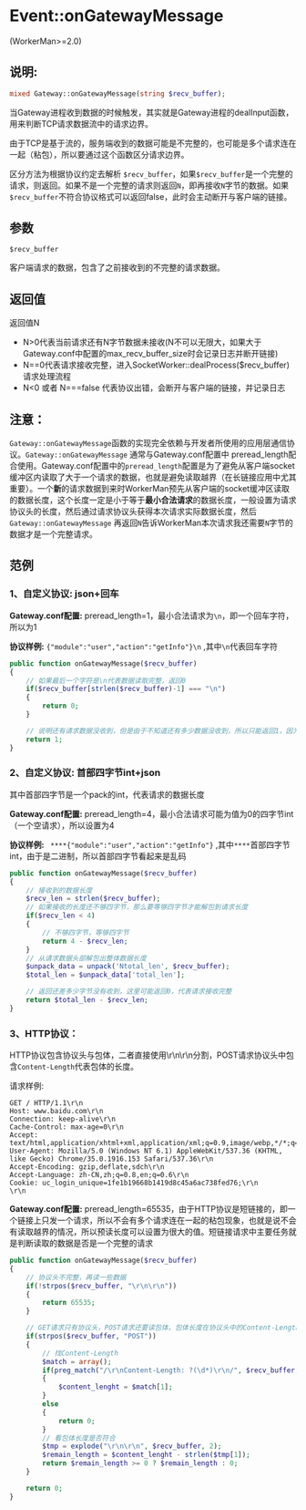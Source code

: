 # Event::onGatewayMessage
(WorkerMan>=2.0)

## 说明:
```php
mixed Gateway::onGatewayMessage(string $recv_buffer);
```

当Gateway进程收到数据的时候触发，其实就是Gateway进程的dealInput函数，用来判断TCP请求数据流中的请求边界。

由于TCP是基于流的，服务端收到的数据可能是不完整的，也可能是多个请求连在一起（粘包），所以要通过这个函数区分请求边界。

区分方法为根据协议约定去解析 ```$recv_buffer```，如果```$recv_buffer```是一个完整的请求，则返回。如果不是一个完整的请求则返回```N```，即再接收```N```字节的数据。如果```$recv_buffer```不符合协议格式可以返回false，此时会主动断开与客户端的链接。

## 参数
``` $recv_buffer ```

客户端请求的数据，包含了之前接收到的不完整的请求数据。

## 返回值
返回值N
* N>0代表当前请求还有N字节数据未接收(N不可以无限大，如果大于Gateway.conf中配置的max_recv_buffer_size时会记录日志并断开链接)
* N==0代表请求接收完整，进入SocketWorker::dealProcess($recv_buffer)请求处理流程
* N<0 或者 N===false 代表协议出错，会断开与客户端的链接，并记录日志

## 注意：
``` Gateway::onGatewayMessage ```函数的实现完全依赖与开发者所使用的应用层通信协议。``` Gateway::onGatewayMessage ``` 通常与Gateway.conf配置中 preread_length配合使用。Gateway.conf配置中的```preread_length```配置是为了避免从客户端socket缓冲区内读取了大于一个请求的数据，也就是避免读取越界（在长链接应用中尤其重要）。一个**新**的请求数据到来时WorkerMan预先从客户端的socket缓冲区读取的数据长度，这个长度一定是小于等于**最小合法请求**的数据长度，一般设置为请求协议头的长度，然后通过请求协议头获得本次请求实际数据长度，然后``` Gateway::onGatewayMessage ``` 再返回```N```告诉WorkerMan本次请求我还需要```N```字节的数据才是一个完整请求。

## 范例

### 1、自定义协议: json+回车

**Gateway.conf配置:** preread_length=1，最小合法请求为```\n```，即一个回车字符，所以为1

**协议样例:**  ```{"module":"user","action":"getInfo"}\n``` ,其中```\n```代表回车字符
```php
public function onGatewayMessage($recv_buffer)
{
    // 如果最后一个字符是\n代表数据读取完整，返回0
    if($recv_buffer[strlen($recv_buffer)-1] === "\n")
    {
        return 0;
    }

    // 说明还有请求数据没收到，但是由于不知道还有多少数据没收到，所以只能返回1，因为有可能下一个字符就是\n
    return 1;
}
```

### 2、自定义协议: 首部四字节int+json

其中首部四字节是一个pack的int，代表请求的数据长度

**Gateway.conf配置:** preread_length=4，最小合法请求可能为值为0的四字节int（一个空请求），所以设置为4

**协议样例:**  ``` ****{"module":"user","action":"getInfo"}``` ,其中``` **** ```首部四字节int，由于是二进制，所以首部四字节看起来是乱码
```php
public function onGatewayMessage($recv_buffer)
{
    // 接收到的数据长度
    $recv_len = strlen($recv_buffer);
    // 如果接收的长度还不够四字节，那么要等够四字节才能解包到请求长度
    if($recv_len < 4)
    {
        // 不够四字节，等够四字节
        return 4 - $recv_len;
    }
    // 从请求数据头部解包出整体数据长度
    $unpack_data = unpack('Ntotal_len', $recv_buffer);
    $total_len = $unpack_data['total_len'];

    // 返回还差多少字节没有收到，这里可能返回0，代表请求接收完整
    return $total_len - $recv_len;
}
```

### 3、HTTP协议：

HTTP协议包含协议头与包体，二者直接使用\r\n\r\n分割，POST请求协议头中包含```Content-Length```代表包体的长度。

请求样例:

```
GET / HTTP/1.1\r\n
Host: www.baidu.com\r\n
Connection: keep-alive\r\n
Cache-Control: max-age=0\r\n
Accept: text/html,application/xhtml+xml,application/xml;q=0.9,image/webp,*/*;q=0.8\r\n
User-Agent: Mozilla/5.0 (Windows NT 6.1) AppleWebKit/537.36 (KHTML, like Gecko) Chrome/35.0.1916.153 Safari/537.36\r\n
Accept-Encoding: gzip,deflate,sdch\r\n
Accept-Language: zh-CN,zh;q=0.8,en;q=0.6\r\n
Cookie: uc_login_unique=1fe1b19668b1419d8c45a6ac738fed76;\r\n
\r\n
```

**Gateway.conf配置:** preread_length=65535，由于HTTP协议是短链接的，即一个链接上只发一个请求，所以不会有多个请求连在一起的粘包现象，也就是说不会有读取越界的情况，所以预读长度可以设置为很大的值。短链接请求中主要任务就是判断读取的数据是否是一个完整的请求

```php
public function onGatewayMessage($recv_buffer)
{
    // 协议头不完整，再读一些数据
    if(!strpos($recv_buffer, "\r\n\r\n"))
    {
        return 65535;
    }

    // GET请求只有协议头，POST请求还要读包体，包体长度在协议头中的Content-Length中存储
    if(strpos($recv_buffer, "POST"))
    {
        // 找Content-Length
        $match = array();
        if(preg_match("/\r\nContent-Length: ?(\d*)\r\n/", $recv_buffer, $match))
        {
            $content_lenght = $match[1];
        }
        else
        {
            return 0;
        }
        // 看包体长度是否符合
        $tmp = explode("\r\n\r\n", $recv_buffer, 2);
        $remain_length = $content_lenght - strlen($tmp[1]);
        return $remain_length >= 0 ? $remain_length : 0;
    }

    return 0;
}

```
